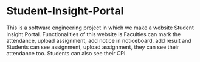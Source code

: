# Student-Insight-Portal
This is a software engineering project in which we make a website Student Insight Portal. Functionalities of this website is Faculties can mark the attendance, upload assignment, add notice in noticeboard, add result and Students can see assignment, upload assignment, they can see their attendance too. Students can also see their CPI. 
